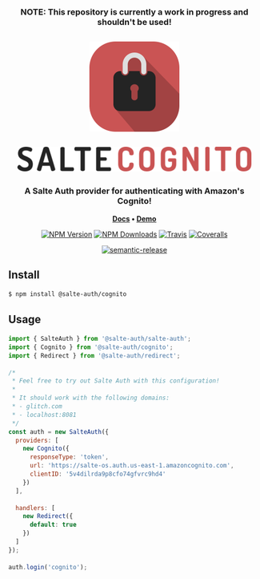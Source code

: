 <h3 align="center">
	NOTE: This repository is currently a work in progress and shouldn't be used!
</h3>

<h2 align="center">
  <div>
    <a href="https://github.com/salte-auth/cognito">
      <img height="180px" src="https://raw.githubusercontent.com/salte-auth/logos/master/images/logo.svg?sanitize=true">
      <br>
      <br>
      <img height="50px" src="https://raw.githubusercontent.com/salte-auth/logos/master/images/%40salte-auth/cognito.svg?sanitize=true">
    </a>
  </div>
</h2>

<h3 align="center">
	A Salte Auth provider for authenticating with Amazon's Cognito!
</h3>

<p align="center">
	<strong>
		<a href="https://salte-auth.gitbook.io">Docs</a>
		•
		<a href="https://salte-auth-demo.glitch.me">Demo</a>
	</strong>
</p>

<div align="center">

  [![NPM Version][npm-version-image]][npm-url]
  [![NPM Downloads][npm-downloads-image]][npm-url]
  [![Travis][travis-ci-image]][travis-ci-url]
  [![Coveralls][coveralls-image]][coveralls-url]

  [![semantic-release][semantic-release-image]][semantic-release-url]

</div>

## Install

```sh
$ npm install @salte-auth/cognito
```

## Usage

```js
import { SalteAuth } from '@salte-auth/salte-auth';
import { Cognito } from '@salte-auth/cognito';
import { Redirect } from '@salte-auth/redirect';

/* 
 * Feel free to try out Salte Auth with this configuration!
 * 
 * It should work with the following domains:
 * - glitch.com
 * - localhost:8081
 */
const auth = new SalteAuth({
  providers: [
    new Cognito({
      responseType: 'token',
      url: 'https://salte-os.auth.us-east-1.amazoncognito.com',
      clientID: '5v4dilrda9p8cfo74gfvrc9hd4'
    })
  ],

  handlers: [
    new Redirect({
      default: true
    })
  ]
});

auth.login('cognito');
```

[npm-version-image]: https://img.shields.io/npm/v/@salte-auth/cognito.svg?style=flat
[npm-downloads-image]: https://img.shields.io/npm/dm/@salte-auth/cognito.svg?style=flat
[npm-url]: https://npmjs.org/package/@salte-auth/cognito

[travis-ci-image]: https://img.shields.io/travis/com/salte-auth/cognito/master.svg?style=flat
[travis-ci-url]: https://travis-ci.com/salte-auth/cognito

[coveralls-image]: https://img.shields.io/coveralls/salte-auth/cognito/master.svg
[coveralls-url]: https://coveralls.io/github/salte-auth/cognito?branch=master

[commitizen-image]: https://img.shields.io/badge/commitizen-friendly-brightgreen.svg
[commitizen-url]: https://commitizen.github.io/cz-cli/

[semantic-release-url]: https://github.com/semantic-release/semantic-release
[semantic-release-image]: https://img.shields.io/badge/%20%20%F0%9F%93%A6%F0%9F%9A%80-semantic--release-e10079.svg
